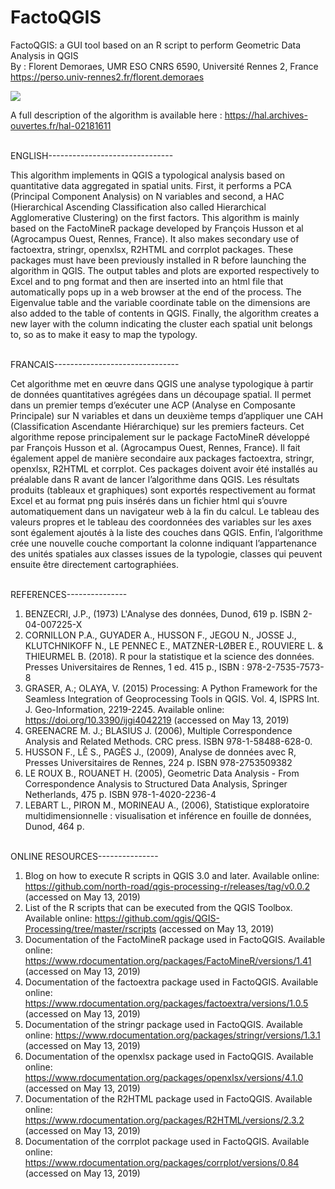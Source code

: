 # FactoQGIS
FactoQGIS: a GUI tool based on an R script to perform Geometric Data Analysis in QGIS
</br> By : Florent Demoraes, UMR ESO CNRS 6590, Université Rennes 2, France
</br> https://perso.univ-rennes2.fr/florent.demoraes

<p><a target="_blank" rel="noopener noreferrer" href="https://github.com/Florent-Demoraes/FactoQGIS/blob/master/FactoQGIS_Diagram.png"><img src="https://github.com/Florent-Demoraes/FactoQGIS/raw/master/FactoQGIS_Diagram.png" style="max-width:200%;"></a></p>

A full description of the algorithm is available here : https://hal.archives-ouvertes.fr/hal-02181611

</br> ENGLISH------------------------------- 

This algorithm implements in QGIS a typological analysis based on quantitative data aggregated in spatial units. First, it performs a PCA (Principal Component Analysis) on N variables and second, a HAC (Hierarchical Ascending Classification also called Hierarchical Agglomerative Clustering) on the first factors. This algorithm is mainly based on the FactoMineR package developed by François Husson et al (Agrocampus Ouest, Rennes, France). It also makes secondary use of factoextra, stringr, openxlsx, R2HTML and corrplot packages. These packages must have been previously installed in R before launching the algorithm in QGIS. The output tables and plots are exported respectively to Excel and to png format and then are inserted into an html file that automatically pops up in a web browser at the end of the process. The Eigenvalue table and the variable coordinate table on the dimensions are also added to the table of contents in QGIS. Finally, the algorithm creates a new layer with the column indicating the cluster each spatial unit belongs to, so as to make it easy to map the typology.


</br> FRANCAIS------------------------------- 

Cet algorithme met en œuvre dans QGIS une analyse typologique à partir de données quantitatives agrégées dans un découpage spatial. Il permet dans un premier temps d’exécuter une ACP (Analyse en Composante Principale) sur N variables et dans un deuxième temps d’appliquer une CAH (Classification Ascendante Hiérarchique) sur les premiers facteurs. Cet algorithme repose principalement sur le package FactoMineR développé par François Husson et al. (Agrocampus Ouest, Rennes, France). Il fait également appel de manière secondaire aux packages factoextra, stringr, openxlsx, R2HTML et corrplot. Ces packages doivent avoir été installés au préalable dans R avant de lancer l’algorithme dans QGIS. Les résultats produits (tableaux et graphiques) sont exportés respectivement au format Excel et au format png puis insérés dans un fichier html qui s’ouvre automatiquement dans un navigateur web à la fin du calcul. Le tableau des valeurs propres et le tableau des coordonnées des variables sur les axes sont également ajoutés à la liste des couches dans QGIS. Enfin, l’algorithme crée une nouvelle couche comportant la colonne indiquant l’appartenance des unités spatiales aux classes issues de la typologie, classes qui peuvent ensuite être directement cartographiées.


</br> REFERENCES---------------

1.	BENZECRI, J.P., (1973) L'Analyse des données, Dunod, 619 p. ISBN 2-04-007225-X
2.	CORNILLON P.A., GUYADER A., HUSSON F., JEGOU N., JOSSE J., KLUTCHNIKOFF N., LE PENNEC E., MATZNER-LØBER E., ROUVIERE L. & THIEURMEL B. (2018). R pour la statistique et la science des données. Presses Universitaires de Rennes, 1 ed. 415 p., ISBN : 978-2-7535-7573-8
3.	GRASER, A.; OLAYA, V. (2015) Processing: A Python Framework for the Seamless Integration of Geoprocessing Tools in QGIS. Vol. 4, ISPRS Int. J. Geo-Information, 2219-2245. Available online: https://doi.org/10.3390/ijgi4042219 (accessed on May 13, 2019)
4.	GREENACRE M. J.; BLASIUS J. (2006), Multiple Correspondence Analysis and Related Methods. CRC press. ISBN 978-1-58488-628-0.
5.	HUSSON F., LÊ S., PAGÈS J., (2009), Analyse de données avec R, Presses Universitaires de Rennes, 224 p. ISBN 978-2753509382
6.	LE ROUX B., ROUANET H. (2005), Geometric Data Analysis - From Correspondence Analysis to Structured Data Analysis, Springer Netherlands, 475 p. ISBN 978-1-4020-2236-4
7.	LEBART L., PIRON M., MORINEAU A., (2006), Statistique exploratoire multidimensionnelle : visualisation et inférence en fouille de données, Dunod, 464 p.


</br> ONLINE RESOURCES---------------

1.	Blog on how to execute R scripts in QGIS 3.0 and later. Available online: https://github.com/north-road/qgis-processing-r/releases/tag/v0.0.2 (accessed on May 13, 2019)
2.	List of the R scripts that can be executed from the QGIS Toolbox. Available online: https://github.com/qgis/QGIS-Processing/tree/master/rscripts (accessed on May 13, 2019)
3.	Documentation of the FactoMineR package used in FactoQGIS. Available online: https://www.rdocumentation.org/packages/FactoMineR/versions/1.41 (accessed on May 13, 2019)
4.	Documentation of the factoextra package used in FactoQGIS. Available online: https://www.rdocumentation.org/packages/factoextra/versions/1.0.5 (accessed on May 13, 2019)
5.	Documentation of the stringr package used in FactoQGIS. Available online: https://www.rdocumentation.org/packages/stringr/versions/1.3.1 (accessed on May 13, 2019)
6.	Documentation of the openxlsx package used in FactoQGIS. Available online: https://www.rdocumentation.org/packages/openxlsx/versions/4.1.0 (accessed on May 13, 2019)
7.	Documentation of the R2HTML package used in FactoQGIS. Available online: https://www.rdocumentation.org/packages/R2HTML/versions/2.3.2 (accessed on May 13, 2019)
8.	Documentation of the corrplot package used in FactoQGIS. Available online: https://www.rdocumentation.org/packages/corrplot/versions/0.84 (accessed on May 13, 2019)


